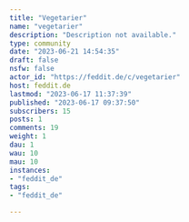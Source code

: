 ```yaml
---
title: "Vegetarier" 
name: "vegetarier"
description: "Description not available."
type: community
date: "2023-06-21 14:54:35"
draft: false
nsfw: false
actor_id: "https://feddit.de/c/vegetarier"
host: feddit.de
lastmod: "2023-06-17 11:37:39"
published: "2023-06-17 09:37:50"
subscribers: 15
posts: 1
comments: 19
weight: 1
dau: 1
wau: 10
mau: 10
instances:
- "feddit_de"
tags: 
- "feddit_de"

---
```

